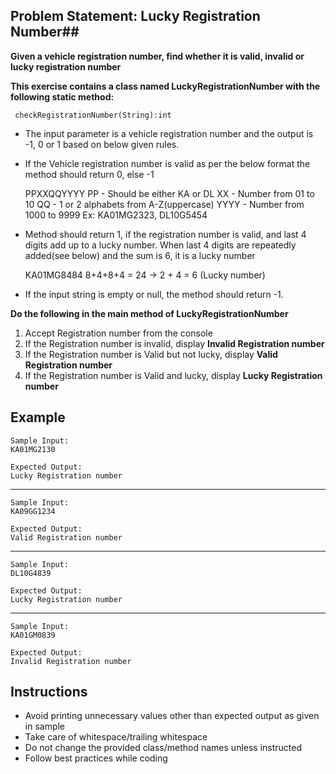 ## Problem Statement: Lucky Registration Number##

**Given a vehicle registration number, find whether it is valid, invalid or lucky registration number**

**This exercise contains a class named LuckyRegistrationNumber with the following static method:**

     checkRegistrationNumber(String):int     

- The input parameter is a vehicle registration number and the output is -1, 0 or 1 based on below given rules.
- If the Vehicle registration number is valid as per the below format the method should return 0, else -1 

    PPXXQQYYYY
    PP - Should be either KA or DL
    XX - Number from 01 to 10
    QQ - 1 or 2 alphabets from A-Z(uppercase)
    YYYY - Number from 1000 to 9999 
    Ex: KA01MG2323, DL10G5454
- Method should return 1, if the registration number is valid, and last 4 digits add up to a lucky number. When last 4 digits are repeatedly added(see below) and the sum is 6, it is a lucky number
    
    KA01MG8484
    8+4+8+4 = 24 -> 2 + 4 = 6 (Lucky number)
    
     
- If the input string is empty or null, the method should return -1.

**Do the following in the main method of LuckyRegistrationNumber**

1. Accept Registration number from the console
2. If the Registration number is invalid, display **Invalid Registration number**
3. If the Registration number is Valid but not lucky, display **Valid Registration number**
4. If the Registration number is Valid and lucky, display **Lucky Registration number**

## Example
    Sample Input:
    KA01MG2130
    
    Expected Output:
    Lucky Registration number
--------------------------------------------------------
    Sample Input:
    KA09GG1234
    
    Expected Output:
    Valid Registration number
--------------------------------------------------------
    Sample Input:
    DL10G4839
    
    Expected Output:
    Lucky Registration number
--------------------------------------------------------
    Sample Input:
    KA01GM0839
    
    Expected Output:
    Invalid Registration number

## Instructions
- Avoid printing unnecessary values other than expected output as given in sample
- Take care of whitespace/trailing whitespace
- Do not change the provided class/method names unless instructed
- Follow best practices while coding